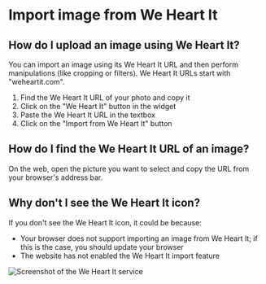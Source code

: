 # Import image from We Heart It

## How do I upload an image using We Heart It?

You can import an image using its We Heart It URL and then perform manipulations (like cropping or filters). We Heart It URLs start with "weheartit.com".

1. Find the We Heart It URL of your photo and copy it
2. Click on the "We Heart It" button in the widget
3. Paste the We Heart It URL in the textbox
4. Click on the "Import from We Heart It" button

## How do I find the We Heart It URL of an image?

On the web, open the picture you want to select and copy the URL from your browser's address bar.

## Why don't I see the We Heart It icon?

If you don't see the We Heart It icon, it could be because:

- Your browser does not support importing an image from We Heart It; if this is the case, you should update your browser
- The website has not enabled the We Heart It import feature

![Screenshot of the We Heart It service](/assets/screenshots/weheartit.png)
